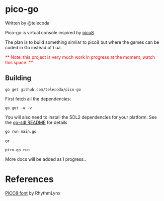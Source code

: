 # pico-go

Written by @telecoda

Pico-go is virtual console inspired by [pico8](https://www.lexaloffle.com/pico-8.php)

The plan is to build something similar to pico8 but where the games can be coded in Go instead of Lua.

<font color="red">**
Note: this project is very much work in progress at the moment, watch this space..**</font>


## Building

    go get github.com/telecoda/pico-go

First fetch all the dependencies:

    go get -u -v

You will also need to install the SDL2 dependencies for your platform.  See the [go-sdl README](https://github.com/telecoda/go-sdl2/blob/master/README.md) for details

    go run main.go

or

    pico-go run

More docs will be added as I progress..

# References

[PICO8 font](https://drive.google.com/file/d/0B97Um39fHXlcWUFRZlBqUndhbXM/view) by RhythmLynx
